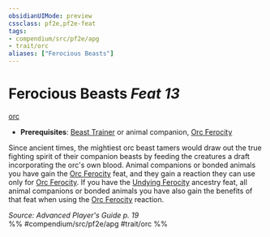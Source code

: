 ```yaml
---
obsidianUIMode: preview
cssclass: pf2e,pf2e-feat
tags:
- compendium/src/pf2e/apg
- trait/orc
aliases: ["Ferocious Beasts"]
---
```

# Ferocious Beasts  *Feat 13*  
[orc](rules/traits/orc.md "Orc Ancestry & Heritage Trait")  

- **Prerequisites**: [Beast Trainer](compendium/feats/beast-trainer-apg.md) or animal companion, [Orc Ferocity](compendium/feats/orc-ferocity.md)

Since ancient times, the mightiest orc beast tamers would draw out the true fighting spirit of their companion beasts by feeding the creatures a draft incorporating the orc's own blood. Animal companions or bonded animals you have gain the [Orc Ferocity](compendium/feats/orc-ferocity.md) feat, and they gain a reaction they can use only for [Orc Ferocity](compendium/feats/orc-ferocity.md). If you have the [Undying Ferocity](compendium/feats/undying-ferocity-apg.md) ancestry feat, all animal companions or bonded animals you have also gain the benefits of that feat when using the [Orc Ferocity](compendium/feats/orc-ferocity.md) reaction.

*Source: Advanced Player's Guide p. 19*  
%% #compendium/src/pf2e/apg #trait/orc %%